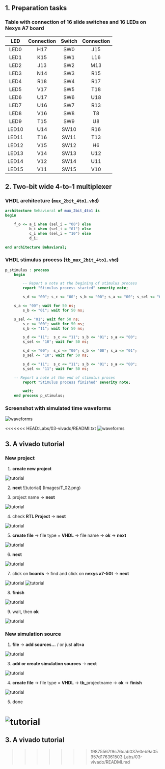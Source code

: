 ## 1. Preparation tasks

### Table with connection of 16 slide switches and 16 LEDs on Nexys A7 board

| **LED** | **Connection** | **Switch** | **Connection** | 
| :-: | :-: | :-: | :-: |
| LED0 | H17 | SW0 | J15 |
| LED1 | K15 | SW1 | L16 |
| LED2 | J13 | SW2 | M13 |
| LED3 | N14 | SW3 | R15 |
| LED4 | R18 | SW4 | R17 |
| LED5 | V17 | SW5 | T18 |
| LED6 | U17 | SW6 | U18 |
| LED7 | U16 | SW7 | R13 |
| LED8 | V16 | SW8 | T8 |
| LED9 | T15 | SW9 | U8 |
| LED10 | U14 | SW10 | R16 |
| LED11 | T16 | SW11 | T13 |
| LED12 | V15 | SW12 | H6 |
| LED13 | V14 | SW13 | U12 |
| LED14 | V12 | SW14 | U11 |
| LED15 | V11 | SW15 | V10 |

## 2. Two-bit wide 4-to-1 multiplexer
### VHDL architecture (`mux_2bit_4to1.vhd`)
```vhdl
architecture Behavioral of mux_2bit_4to1 is
begin

    f_o <= a_i when (sel_i = "00") else
           b_i when (sel_i = "01") else
           c_i when (sel_i = "10") else
           d_i; 
        
end architecture Behavioral;
```

### VHDL stimulus process (`tb_mux_2bit_4to1.vhd`)
```vhdl
p_stimulus : process
    begin

        -- Report a note at the begining of stimulus process
        report "Stimulus process started" severity note;

        s_d <= "00"; s_c <= "00"; s_b <= "00"; s_a <= "00"; s_sel <= "00"; wait for 50 ns;

	s_a <= "00"; wait for 50 ns;
        s_b <= "01"; wait for 50 ns;

	s_sel <= "01"; wait for 50 ns;
        s_c <= "00"; wait for 50 ns;
        s_b <= "11"; wait for 50 ns;

      	s_d <= "11";  s_c <= "11"; s_b <= "01"; s_a <= "00";
       	s_sel <= "10"; wait for 50 ns;

      	s_d <= "00";  s_c <= "00"; s_b <= "00"; s_a <= "01";
       	s_sel <= "10"; wait for 50 ns;

     	s_d <= "11";  s_c <= "11"; s_b <= "01"; s_a <= "00";
       	s_sel <= "11"; wait for 50 ns;

	-- Report a note at the end of stimulus proces
        report "Stimulus process finished" severity note;

        wait;
    end process p_stimulus;
```

### Screenshot with simulated time waveforms
![waveforms](Images/prubeh.PNG)

<<<<<<< HEAD:Labs/03-vivado/READMI.txt
![waveforms](Images/prubeh.png)



## 3. A vivado tutorial

### New project

1. <b>create new project</b>

![tutorial](Images/T_01.png)


2. <b>next</b>
![tutorial]
(Images/T_02.png)


3. project name -> <b>next</b>

![tutorial](Images/T_03.png)


4. check <b>RTL Project</b> -> <b>next</b>

![tutorial](Images/T_04.png)


5. <b>create file</b> -> file type = <b>VHDL</b> -> file name -> <b>ok</b> -> <b>next</b>

![tutorial](Images/T_05.png)


6. <b>next</b>

![tutorial](Images/T_06.png)


7. click on <b>boards</b> -> find and click on <b>nexys a7-50t</b> -> <b>next</b>

![tutorial](Images/T_07.png)
![tutorial](Images/T_08.png)


8. <b>finish</b>

![tutorial](Images/T_09.png)


9. wait, then <b>ok</b>

![tutorial](Images/T_10.png)



### New simulation source

1. <b>file</b> -> <b>add sources...</b> / or just <b>alt+a</b><br>

![tutorial](Images/T_11.png)


3. <b>add or create simulation sources</b> -> <b>next</b>

![tutorial](Images/T_12.png)


4. <b>create file</b> -> file type = <b>VHDL</b> -> <b>tb_</b>projectname -> <b>ok</b> -> <b>finish</b>

![tutorial](Images/T_13.png)


5. done

![tutorial](Images/T_14.png)
=======
## 3. A vivado tutorial
>>>>>>> f9875567f9c76cab037e0eb9a05957d176361503:Labs/03-vivado/READMI.md
